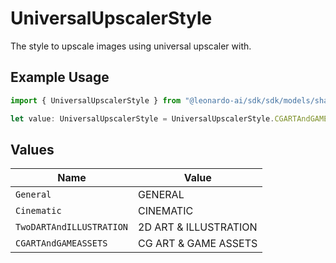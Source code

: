 # UniversalUpscalerStyle

The style to upscale images using universal upscaler with.

## Example Usage

```typescript
import { UniversalUpscalerStyle } from "@leonardo-ai/sdk/sdk/models/shared";

let value: UniversalUpscalerStyle = UniversalUpscalerStyle.CGARTAndGAMEASSETS;
```

## Values

| Name                     | Value                    |
| ------------------------ | ------------------------ |
| `General`                | GENERAL                  |
| `Cinematic`              | CINEMATIC                |
| `TwoDARTAndILLUSTRATION` | 2D ART & ILLUSTRATION    |
| `CGARTAndGAMEASSETS`     | CG ART & GAME ASSETS     |